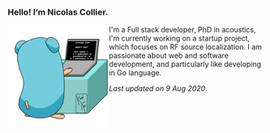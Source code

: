 ### Hello! I’m Nicolas Collier.

<a href="url"><img src="https://github.com/dz9oo/dz9oo/blob/master/gopher.gif" align="left" height="200" width="200" ></a>

I'm a Full stack developer, PhD in acoustics, I'm currently working on a startup project, which focuses on RF source localization.
I am passionate about web and software development, and particularly like developing in Go language.

_Last updated on 9 Aug 2020_.
